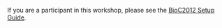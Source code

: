 If you are a participant in this workshop, please see the
[BioC2012 Setup Guide](/help/course-materials/extra/BioC2012_setup_guide/).